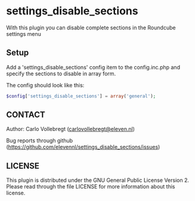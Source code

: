 settings_disable_sections
=========================

With this plugin you can disable complete sections in the Roundcube settings menu

Setup
-----
Add a 'settings_disable_sections' config item to the config.inc.php and specify the sections to disable in array form.

The config should look like this:

```php
$config['settings_disable_sections'] = array('general');
```

CONTACT
-------
Author:   Carlo Vollebregt (carlovollebregt@eleven.nl)

Bug reports through github (https://github.com/elevennl/settings_disable_sections/issues)

LICENSE
-------

This plugin is distributed under the GNU General Public License Version 2.
Please read through the file LICENSE for more information about this license.